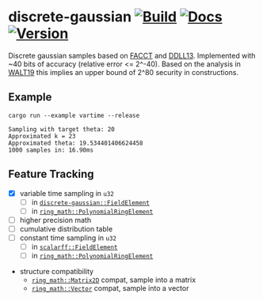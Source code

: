 # discrete-gaussian [![Build](https://img.shields.io/circleci/build/github/chancehudson/discrete-gaussian/main)](https://dl.circleci.com/status-badge/redirect/gh/chancehudson/discrete-gaussian/tree/main) [![Docs](https://img.shields.io/docsrs/discrete-gaussian)](https://docs.rs/discrete-gaussian) [![Version](https://img.shields.io/crates/v/discrete-gaussian)](https://crates.io/crates/discrete-gaussian)

Discrete gaussian samples based on [FACCT](https://eprint.iacr.org/2018/1234.pdf) and [DDLL13](https://eprint.iacr.org/2013/383.pdf). Implemented with ~40 bits of accuracy (relative error <= 2^-40). Based on the analysis in [WALT19](https://eprint.iacr.org/2019/068.pdf) this implies an upper bound of 2^80 security in constructions.

## Example

`cargo run --example vartime --release`

```
Sampling with target theta: 20
Approximated k = 23
Approximated theta: 19.534401406624458
1000 samples in: 16.90ms
```

## Feature Tracking

- [x] variable time sampling in `u32`
  - [ ] in [`discrete-gaussian::FieldElement`](https://docs.rs/scalarff/latest/scalarff/trait.FieldElement.html)
  - [ ] in [`ring_math::PolynomialRingElement`](https://github.com/chancehudson/ashlang/blob/main/ring-math/src/polynomial_ring.rs#L25)
- [ ] higher precision math
- [ ] cumulative distribution table
- [ ] constant time sampling in `u32`
  - [ ] in [`scalarff::FieldElement`](https://docs.rs/scalarff/latest/scalarff/trait.FieldElement.html)
  - [ ] in [`ring_math::PolynomialRingElement`](https://github.com/chancehudson/ashlang/blob/main/ring-math/src/polynomial_ring.rs#L25)
- structure compatibility
  - [`ring_math::Matrix2D`](https://github.com/chancehudson/ashlang/blob/main/ring-math/src/matrix2d.rs#L7) compat, sample into a matrix
  - [`ring_math::Vector`](https://github.com/chancehudson/ashlang/blob/main/ring-math/src/vector.rs#L6) compat, sample into a vector
